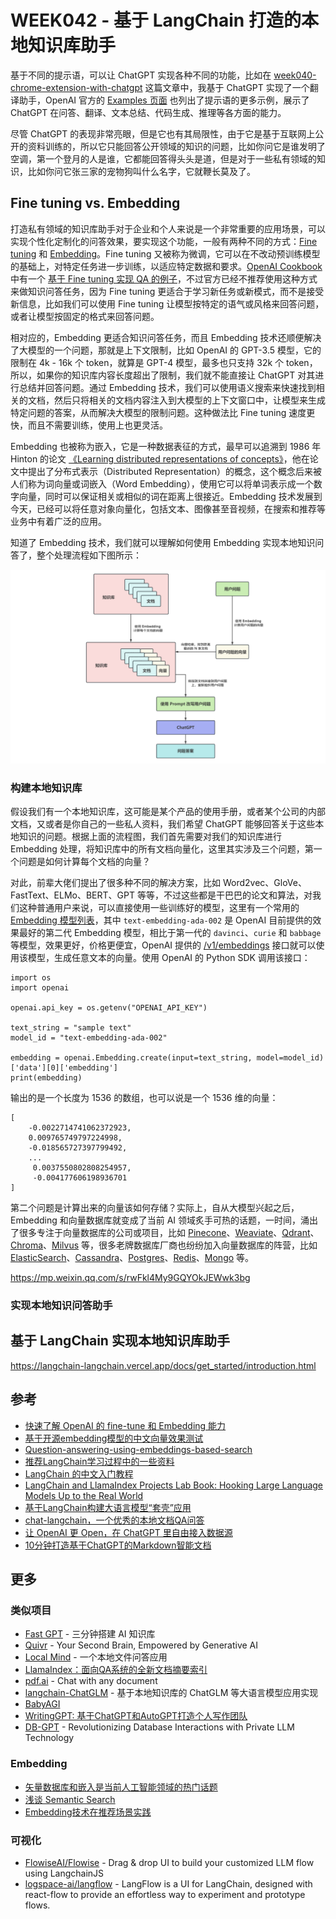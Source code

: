 # WEEK042 - 基于 LangChain 打造的本地知识库助手

基于不同的提示语，可以让 ChatGPT 实现各种不同的功能，比如在 [week040-chrome-extension-with-chatgpt](../week040-chrome-extension-with-chatgpt/README.md) 这篇文章中，我基于 ChatGPT 实现了一个翻译助手，OpenAI 官方的 [Examples 页面](https://platform.openai.com/examples) 也列出了提示语的更多示例，展示了 ChatGPT 在问答、翻译、文本总结、代码生成、推理等各方面的能力。

尽管 ChatGPT 的表现非常亮眼，但是它也有其局限性，由于它是基于互联网上公开的资料训练的，所以它只能回答公开领域的知识的问题，比如你问它是谁发明了空调，第一个登月的人是谁，它都能回答得头头是道，但是对于一些私有领域的知识，比如你问它张三家的宠物狗叫什么名字，它就鞭长莫及了。

## Fine tuning vs. Embedding

打造私有领域的知识库助手对于企业和个人来说是一个非常重要的应用场景，可以实现个性化定制化的问答效果，要实现这个功能，一般有两种不同的方式：[Fine tuning](https://platform.openai.com/docs/guides/fine-tuning) 和 [Embedding](https://platform.openai.com/docs/guides/embeddings)。Fine tuning 又被称为微调，它可以在不改动预训练模型的基础上，对特定任务进一步训练，以适应特定数据和要求。[OpenAI Cookbook](https://github.com/openai/openai-cookbook) 中有一个 [基于 Fine tuning 实现 QA 的例子](https://github.com/openai/openai-cookbook/blob/main/examples/fine-tuned_qa)，不过官方已经不推荐使用这种方式来做知识问答任务，因为 Fine tuning 更适合于学习新任务或新模式，而不是接受新信息，比如我们可以使用 Fine tuning 让模型按特定的语气或风格来回答问题，或者让模型按固定的格式来回答问题。

相对应的，Embedding 更适合知识问答任务，而且 Embedding 技术还顺便解决了大模型的一个问题，那就是上下文限制，比如 OpenAI 的 GPT-3.5 模型，它的限制在 4k - 16k 个 token，就算是 GPT-4 模型，最多也只支持 32k 个 token，所以，如果你的知识库内容长度超出了限制，我们就不能直接让 ChatGPT 对其进行总结并回答问题。通过 Embedding 技术，我们可以使用语义搜索来快速找到相关的文档，然后只将相关的文档内容注入到大模型的上下文窗口中，让模型来生成特定问题的答案，从而解决大模型的限制问题。这种做法比 Fine tuning 速度更快，而且不需要训练，使用上也更灵活。

Embedding 也被称为嵌入，它是一种数据表征的方式，最早可以追溯到 1986 年 Hinton 的论文 [《Learning distributed representations of concepts》](http://www.cs.toronto.edu/~hinton/absps/families.pdf)，他在论文中提出了分布式表示（Distributed Representation）的概念，这个概念后来被人们称为词向量或词嵌入（Word Embedding），使用它可以将单词表示成一个数字向量，同时可以保证相关或相似的词在距离上很接近。Embedding 技术发展到今天，已经可以将任意对象向量化，包括文本、图像甚至音视频，在搜索和推荐等业务中有着广泛的应用。

知道了 Embedding 技术，我们就可以理解如何使用 Embedding 实现本地知识问答了，整个处理流程如下图所示：

![](./images/qa-with-embedding.png)

### 构建本地知识库

假设我们有一个本地知识库，这可能是某个产品的使用手册，或者某个公司的内部文档，又或者是你自己的一些私人资料，我们希望 ChatGPT 能够回答关于这些本地知识的问题。根据上面的流程图，我们首先需要对我们的知识库进行 Embedding 处理，将知识库中的所有文档向量化，这里其实涉及三个问题，第一个问题是如何计算每个文档的向量？

对此，前辈大佬们提出了很多种不同的解决方案，比如 Word2vec、GloVe、FastText、ELMo、BERT、GPT 等等，不过这些都是干巴巴的论文和算法，对我们这种普通用户来说，可以直接使用一些训练好的模型，这里有一个常用的 [Embedding 模型列表](https://towhee.io/tasks/detail/pipeline/sentence-similarity)，其中 `text-embedding-ada-002` 是 OpenAI 目前提供的效果最好的第二代 Embedding 模型，相比于第一代的 `davinci`、`curie` 和 `babbage` 等模型，效果更好，价格更便宜，OpenAI 提供的 [/v1/embeddings](https://platform.openai.com/docs/api-reference/embeddings/create) 接口就可以使用该模型，生成任意文本的向量。使用 OpenAI 的 Python SDK 调用该接口：

```
import os
import openai

openai.api_key = os.getenv("OPENAI_API_KEY")

text_string = "sample text"
model_id = "text-embedding-ada-002"

embedding = openai.Embedding.create(input=text_string, model=model_id)['data'][0]['embedding']
print(embedding)
```

输出的是一个长度为 1536 的数组，也可以说是一个 1536 维的向量：

```
[
    -0.0022714741062372923, 
	0.009765749797224998, 
	-0.018565727397799492,
	...
	 0.0037550802808254957, 
	 -0.004177606198936701
]
```

第二个问题是计算出来的向量该如何存储？实际上，自从大模型兴起之后，Embedding 和向量数据库就变成了当前 AI 领域炙手可热的话题，一时间，涌出了很多专注于向量数据库的公司或项目，比如 [Pinecone](https://www.pinecone.io/)、[Weaviate](https://weaviate.io/)、[Qdrant](https://qdrant.tech/)、[Chroma](https://docs.trychroma.com/)、[Milvus](https://milvus.io/) 等，很多老牌数据库厂商也纷纷加入向量数据库的阵营，比如 [ElasticSearch](https://www.elastic.co/cn/elasticsearch/)、[Cassandra](https://cassandra.apache.org/_/index.html)、[Postgres](https://www.postgresql.org/)、[Redis](https://redis.io/)、[Mongo](https://www.mongodb.com/) 等。

https://mp.weixin.qq.com/s/rwFkl4My9GQYOkJEWwk3bg

### 实现本地知识问答助手

## 基于 LangChain 实现本地知识库助手

https://langchain-langchain.vercel.app/docs/get_started/introduction.html

## 参考

* [快速了解 OpenAI 的 fine-tune 和 Embedding 能力](https://zhuanlan.zhihu.com/p/609359047)
* [基于开源embedding模型的中文向量效果测试](https://github.com/JovenChu/embedding_model_test)
* [Question-answering-using-embeddings-based-search](https://github.com/openai/openai-cookbook/blob/main/examples/Question_answering_using_embeddings.ipynb)
* [推荐LangChain学习过程中的一些资料](https://mp.weixin.qq.com/s/4DjoDeneBWW0DrkUmRMD4w)
* [LangChain 的中文入门教程](https://github.com/liaokongVFX/LangChain-Chinese-Getting-Started-Guide)
* [LangChain and LlamaIndex Projects Lab Book: Hooking Large Language Models Up to the Real World](https://leanpub.com/langchain)
* [基于LangChain构建大语言模型“套壳”应用](https://developer.aliyun.com/article/1218421)
* [chat-langchain，一个优秀的本地文档QA问答](https://mp.weixin.qq.com/s/O67cECXmOXsXccLDcP4akg)
* [让 OpenAI 更 Open，在 ChatGPT 里自由接入数据源](https://soulteary.com/2023/05/19/make-openai-more-open-and-freely-access-data-sources-in-chatgpt.html)
* [10分钟打造基于ChatGPT的Markdown智能文档](https://mp.weixin.qq.com/s/JGwOg5BT2rgfhrBO9JBNOA)

## 更多

### 类似项目

* [Fast GPT](https://fastgpt.run/) - 三分钟搭建 AI 知识库
* [Quivr](https://github.com/StanGirard/quivr) - Your Second Brain, Empowered by Generative AI
* [Local Mind](https://github.com/nigulasikk/local-mind) - 一个本地文件问答应用
* [LlamaIndex：面向QA系统的全新文档摘要索引](https://mp.weixin.qq.com/s/blDKylt4FyZfeSIV6M1d2g)
* [pdf.ai](https://pdf.ai/) - Chat with any document
* [langchain-ChatGLM](https://github.com/imClumsyPanda/langchain-ChatGLM) - 基于本地知识库的 ChatGLM 等大语言模型应用实现
* [BabyAGI](https://github.com/yoheinakajima/babyagi)
* [WritingGPT: 基于ChatGPT和AutoGPT打造个人写作团队](https://mp.weixin.qq.com/s/RJC4pEIsmcebqGJw8AOQig)
* [DB-GPT](https://github.com/csunny/DB-GPT) - Revolutionizing Database Interactions with Private LLM Technology

### Embedding

* [矢量数据库和嵌入是当前人工智能领域的热门话题](https://twitter-thread.com/t/ZH/1655626066331938818)
* [浅谈 Semantic Search](https://mp.weixin.qq.com/s/ymlGAhS40ImoaAZviq5lZw)
* [Embedding技术在推荐场景实践](https://mp.weixin.qq.com/s/O26ibGHXxhYOMknleI7yrA)

### 可视化

* [FlowiseAI/Flowise](https://github.com/FlowiseAI/Flowise) - Drag & drop UI to build your customized LLM flow using LangchainJS
* [logspace-ai/langflow](https://github.com/logspace-ai/langflow) - LangFlow is a UI for LangChain, designed with react-flow to provide an effortless way to experiment and prototype flows.
